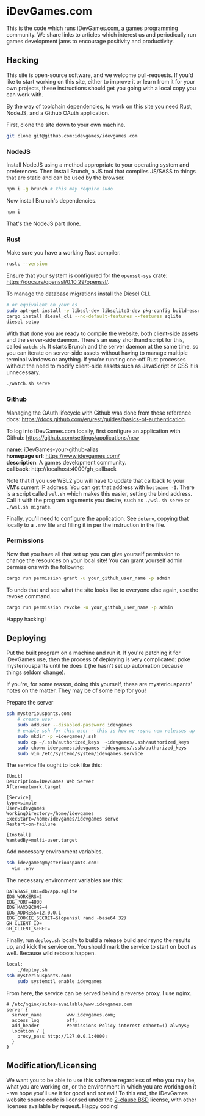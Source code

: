 # iDevGames.com

This is the code which runs iDevGames.com, a games programming community. We
share links to articles which interest us and periodically run games development
jams to encourage positivity and productivity.

## Hacking

This site is open-source software, and we welcome pull-requests. If you'd like
to start working on this site, either to improve it or learn from it for your
own projects, these instructions should get you going with a local copy you can
work with.

By the way of toolchain dependencies, to work on this site you need Rust,
NodeJS, and a Github OAuth application.

First, clone the site down to your own machine.

```bash
git clone git@github.com:idevgames/idevgames.com
```

### NodeJS

Install NodeJS using a method appropriate to your operating system and
preferences. Then install Brunch, a JS tool that compiles JS/SASS to things that
are static and can be used by the browser.

```bash
npm i -g brunch # this may require sudo
```

Now install Brunch's dependencies.

```bash
npm i
```

That's the NodeJS part done.

### Rust

Make sure you have a working Rust compiler.

```bash
rustc --version
```

Ensure that your system is configured for the `openssl-sys` crate:
https://docs.rs/openssl/0.10.29/openssl/.

To manage the database migrations install the Diesel CLI.

```bash
# or equivalent on your os
sudo apt-get install -y libssl-dev libsqlite3-dev pkg-config build-essential
cargo install diesel_cli --no-default-features --features sqlite
diesel setup
```

With that done you are ready to compile the website, both client-side assets and
the server-side daemon. There's an easy shorthand script for this, called
`watch.sh`. It starts Brunch and the server daemon at the same time, so you can
iterate on server-side assets without having to manage multiple terminal windows
or anything. If you're running one-off Rust processes without the need to modify
client-side assets such as JavaScript or CSS it is unnecessary.

```bash
./watch.sh serve
```

### Github

Managing the OAuth lifecycle with Github was done from these reference docs:
https://docs.github.com/en/rest/guides/basics-of-authentication.

To log into iDevGames.com locally, first configure an application with Github:
https://github.com/settings/applications/new

**name**: iDevGames-your-github-alias  
**homepage url**: https://www.idevgames.com/  
**description**: A games development community.  
**callback**: http://localhost:4000/gh_callback  

Note that if you use WSL2 you will have to update that callback to your VM's
current IP address. You can get that address with `hostname -I`. There is a
script called `wsl.sh` which makes this easier, setting the bind address. Call
it with the program arguments you desire, such as `./wsl.sh serve` or
`./wsl.sh migrate`.

Finally, you'll need to configure the application. See `dotenv`, copying that
locally to a `.env` file and filling it in per the instruction in the file.

### Permissions

Now that you have all that set up you can give yourself permission to change
the resources on your local site! You can grant yourself admin permissions with
the following:

```bash
cargo run permission grant -u your_github_user_name -p admin
```

To undo that and see what the site looks like to everyone else again, use the
revoke command.

```bash
cargo run permission revoke -u your_github_user_name -p admin
```

Happy hacking!

## Deploying

Put the built program on a machine and run it. If you're patching it for
iDevGames use, then the process of deploying is very complicated: poke
mysteriouspants until he does it (he hasn't set up automation because things
seldom change).

If you're, for some reason, doing this yourself, these are mysteriouspants'
notes on the matter. They may be of some help for you!

Prepare the server

```sh
ssh mysteriouspants.com:
    # create user
    sudo adduser --disabled-password idevgames
    # enable ssh for this user - this is how we rsync new releases up
    sudo mkdir -p ~idevgames/.ssh
    sudo cp ~/.ssh/authorized_keys  ~idevgames/.ssh/authorized_keys
    sudo chown idevgames:idevgames ~idevgames/.ssh/authorized_keys
    sudo vim /etc/systemd/system/idevgames.service
```

The service file ought to look like this:

```
[Unit]
Description=iDevGames Web Server
After=network.target

[Service]
type=simple
User=idevgames
WorkingDirectory=/home/idevgames
ExecStart=/home/idevgames/idevgames serve
Restart=on-failure

[Install]
WantedBy=multi-user.target
```

Add necessary environment variables.

```sh
ssh idevgames@mysteriouspants.com:
  vim .env
```

The necessary environment variables are this:

```
DATABASE_URL=db/app.sqlite
IDG_WORKERS=2
IDG_PORT=4000
IDG_MAXDBCONS=4
IDG_ADDRESS=12.0.0.1
IDG_COOKIE_SECRET=$(openssl rand -base64 32)
GH_CLIENT_ID=
GH_CLIENT_SERET=
```

Finally, run `deploy.sh` locally to build a release build and rsync the results
up, and kick the service on. You should mark the service to start on boot as
well. Because wild reboots happen.

```sh
local:
    ./deploy.sh
ssh mysteriouspants.com:
    sudo systemctl enable idevgames
```

From here, the service can be served behind a reverse proxy. I use nginx.

```
# /etc/nginx/sites-available/www.idevgames.com
server {
  server_name         www.idevgames.com;
  access_log          off;
  add_header          Permissions-Policy interest-cohort=() always;
  location / {
    proxy_pass http://127.0.0.1:4000;
  }
}
```

## Modification/Licensing

We want you to be able to use this software regardless of who you may be, what
you are working on, or the environment in which you are working on it - we hope
you'll use it for good and not evil! To this end, the iDevGames website source
code is licensed under the [2-clause BSD][2cbsd] license, with other licenses
available by request. Happy coding!

[2cbsd]: https://opensource.org/licenses/BSD-2-Clause
